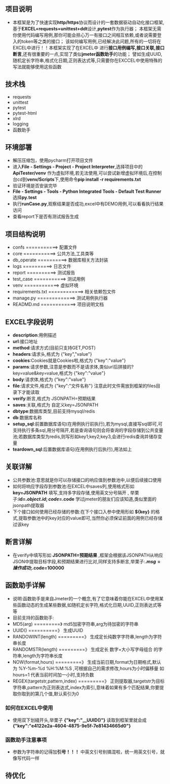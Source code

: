 ## 项目说明
- 本框架是为了快速实现**http/https**协议而设计的一套数据驱动自动化接口框架,基于**EXCEL+requests+unittest+ddt**设计,**pytest**作为执行器；
本框架无需你使用代码编写用例,那你可能会担心万一有接口之间相互依赖,或者说需要登入的token等之类的接口；
该如何编写用例,已经解决此问题,所有的一切将在EXCEL中进行！！本框架实现了在EXCEL中
进行**接口用例编写,接口关联,接口断言**,还有很重要的一点,实现了类似**jmeter函数助手**的功能；
譬如生成UUID,随机定长字符串,格式化日期,正则表达式等,只需要你在EXCCEL中使用特殊的写法就能够使用这些函数


## 技术栈
- requests
- unittest
- pytest
- pytest-html
- xlrd
- logging
- 函数助手


## 环境部署
- 解压压缩包，使用pycharm打开项目文件
- 进入**File - Settings - Project - Project Interpreter**,选择项目中的 **ApiTester/venv** 
作为虚拟环境,若无法使用,可以尝试新增虚拟环境后,在控制台cd到**venv/Scripts**下,使用命令**pip install -r requirements.txt**
- 验证环境是否安装完毕
- **File - Settings - Tools - Python Integrated Tools - Default Test Runner**选择**py.test**
- 执行**runCase.py**,观察结果是否成功,excel中有DEMO用例,可以看看执行结果访问
- 查看report下是否有测试报告生成

## 项目结构说明
- confs ===========> 配置文件
- core ===========> 公共方法,工具类等
- db_operate ==========> 数据库相关方法封装
- logs ==========> 日志文件
- report ==========> 测试报告
- test_case ===========> 测试用例
- venv ============> 虚拟环境
- requirements.txt ============> 相关依赖包文件
- manage.py =============> 测试用例执行器
- READMD.md ============> 项目说明文档

## EXCEL字段说明
- **description**:用例描述
- **url**:接口地址
- **method**:请求方式(目前只支持GET,POST)
- **headers**:请求头,格式为 {"key","value"}
- **cookies**:Cookies就是Cookies啦,格式为 {"key":"value"}
- **params**:请求参数,注意是参数而不是请求体,类似url后拼接的?key=value&key=value,格式为 {"key":"value"}
- **body**:请求体,格式为 {"key":"value"}
- **file**:请求文件,格式为 {"key":"文件名称"}  注意此时文件需放到框架的files目录下才能读取
- **verify**:断言,格式为  JSONPATH=预期结果 
- **saves**:关联,格式为 自定义key=JSONPATH
- **dbtype**:数据库类型,目前支持mysql/redis
- **db**:数据库名称
- **setup_sql**:前置数据库语句(在用例执行前执行),若为mysql,直接写sql即可,可支持执行多条sql,用分号隔开,若是查询语句则会将查询的字段存储到公共变量池;若数据库类型为redis,则写形如key1;key2;key3,会进行redis查询并储存变量
- **teardown_sql**:后置数据库语句(在用例执行后执行),用法如上


## 关联详解
- 公共参数池:意思就是你可以存储接口的响应值到参数池中,以便后续接口使用
- 如何将响应字段存到参数池:在EXCEL中saves列,使用格式形如 **key=JSONPATH**  填写,支持多字段存储,使用英文分号隔开 , 举栗子:**id=$.object.id;code=$.code**
学过jmeter的朋友们应该知道,类似里面的jsonpath提取器
- 下个接口如何使用已经存储的参数:在下个接口入参中使用形如  **${key}** 的格式,提取参数池中的key对应的value即可,当然你必须保证前面的用例已经存储过该key

## 断言详解
- 在verify中填写形如  **JSONPATH=预期结果** ,框架会根据该JSONPATH从响应JSON中提取目标字段,和预期结果进行比对,同样支持多断言,举栗子:**$.msg=操作成功;$.code=100000**

## 函数助手详解
- 说明:函数助手是来自Jmeter的一个概念,有了它意味着你能在EXCEL中使用某些函数动态的生成某些数据,如随机定长字符,格式化日期,UUID,正则表达式等等
- 目前支持的函数助手:
- MD5(arg)  =========》 md5加密字符串,arg为待加密的字符串
- UUID() ==========》 生成UUID
- RANDOWINT(length) =========》 生成定长纯数字字符串,length为字符串长度
- RANDOMSTR(length) =========》 生成定长  数字+大小写字母组合 的字符串,length为字符串长度
- NOW(format,hours) =========》 生成当前日期,format为日期格式,默认为  %Y-%m-%d %H:%M:%S ,可根据自己的需求修改,hours为小时偏移量  如 hours=1 代表当前时间加一小时,支持负数
- REGEX(targetstr,pattern,index) =========》 正则提取器,targetstr为目标字符串,pattern为正则表达式,index为索引,意味着如果有多个匹配结果,你要提取你取到的第几个值,默认索引为0

### 如何在EXCEL中使用
- 使用双下划綫开头,举栗子  **{"key":"__UUID()"}**  读取到框架里就会成  **{"key":"e4122e2a-4604-4875-9e5f-7e81434665d0"}**  

### 函数助手注意事项
- 参数为字符串的记得加**引号！！！** 中英文引号别搞混啦，统一用英文引号，就像写代码一样

## 待优化

